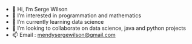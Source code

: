 - 👋 Hi, I’m Serge Wilson
- 👀 I’m interested in programmation and mathematics
- 🌱 I’m currently learning data science
- 💞️ I’m looking to collaborate on data science, java and python projects
- 📫 Email : mendysergewilson@gmail.com

<!---
sergiomendy/sergiomendy is a ✨ special ✨ repository because its `README.md` (this file) appears on your GitHub profile.
You can click the Preview link to take a look at your changes.
--->
